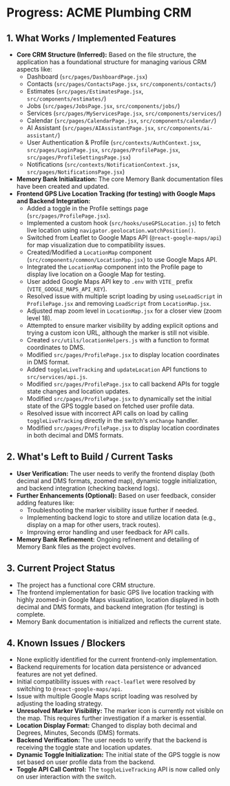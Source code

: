 # Progress: ACME Plumbing CRM

## 1. What Works / Implemented Features

*   **Core CRM Structure (Inferred):** Based on the file structure, the application has a foundational structure for managing various CRM aspects like:
    *   Dashboard (`src/pages/DashboardPage.jsx`)
    *   Contacts (`src/pages/ContactsPage.jsx`, `src/components/contacts/`)
    *   Estimates (`src/pages/EstimatesPage.jsx`, `src/components/estimates/`)
    *   Jobs (`src/pages/JobsPage.jsx`, `src/components/jobs/`)
    *   Services (`src/pages/MyServicesPage.jsx`, `src/components/services/`)
    *   Calendar (`src/pages/CalendarPage.jsx`, `src/components/calendar/`)
    *   AI Assistant (`src/pages/AIAssistantPage.jsx`, `src/components/ai-assistant/`)
    *   User Authentication & Profile (`src/contexts/AuthContext.jsx`, `src/pages/LoginPage.jsx`, `src/pages/ProfilePage.jsx`, `src/pages/ProfileSettingsPage.jsx`)
    *   Notifications (`src/contexts/NotificationContext.jsx`, `src/pages/NotificationsPage.jsx`)
*   **Memory Bank Initialization:** The core Memory Bank documentation files have been created and updated.
*   **Frontend GPS Live Location Tracking (for testing) with Google Maps and Backend Integration:**
    *   Added a toggle in the Profile settings page (`src/pages/ProfilePage.jsx`).
    *   Implemented a custom hook (`src/hooks/useGPSLocation.js`) to fetch live location using `navigator.geolocation.watchPosition()`.
    *   Switched from Leaflet to Google Maps API (`@react-google-maps/api`) for map visualization due to compatibility issues.
    *   Created/Modified a `LocationMap` component (`src/components/common/LocationMap.jsx`) to use Google Maps API.
    *   Integrated the `LocationMap` component into the Profile page to display live location on a Google Map for testing.
    *   User added Google Maps API key to `.env` with `VITE_` prefix (`VITE_GOOGLE_MAPS_API_KEY`).
    *   Resolved issue with multiple script loading by using `useLoadScript` in `ProfilePage.jsx` and removing `LoadScript` from `LocationMap.jsx`.
    *   Adjusted map zoom level in `LocationMap.jsx` for a closer view (zoom level 18).
    *   Attempted to ensure marker visibility by adding explicit options and trying a custom icon URL, although the marker is still not visible.
    *   Created `src/utils/locationHelpers.js` with a function to format coordinates to DMS.
    *   Modified `src/pages/ProfilePage.jsx` to display location coordinates in DMS format.
    *   Added `toggleLiveTracking` and `updateLocation` API functions to `src/services/api.js`.
    *   Modified `src/pages/ProfilePage.jsx` to call backend APIs for toggle state changes and location updates.
    *   Modified `src/pages/ProfilePage.jsx` to dynamically set the initial state of the GPS toggle based on fetched user profile data.
    *   Resolved issue with incorrect API calls on load by calling `toggleLiveTracking` directly in the switch's `onChange` handler.
    *   Modified `src/pages/ProfilePage.jsx` to display location coordinates in both decimal and DMS formats.

## 2. What's Left to Build / Current Tasks

*   **User Verification:** The user needs to verify the frontend display (both decimal and DMS formats, zoomed map), dynamic toggle initialization, and backend integration (checking backend logs).
*   **Further Enhancements (Optional):** Based on user feedback, consider adding features like:
    *   Troubleshooting the marker visibility issue further if needed.
    *   Implementing backend logic to store and utilize location data (e.g., display on a map for other users, track routes).
    *   Improving error handling and user feedback for API calls.
*   **Memory Bank Refinement:** Ongoing refinement and detailing of Memory Bank files as the project evolves.

## 3. Current Project Status

*   The project has a functional core CRM structure.
*   The frontend implementation for basic GPS live location tracking with highly zoomed-in Google Maps visualization, location displayed in both decimal and DMS formats, and backend integration (for testing) is complete.
*   Memory Bank documentation is initialized and reflects the current state.

## 4. Known Issues / Blockers

*   None explicitly identified for the current frontend-only implementation.
*   Backend requirements for location data persistence or advanced features are not yet defined.
*   Initial compatibility issues with `react-leaflet` were resolved by switching to `@react-google-maps/api`.
*   Issue with multiple Google Maps script loading was resolved by adjusting the loading strategy.
*   **Unresolved Marker Visibility:** The marker icon is currently not visible on the map. This requires further investigation if a marker is essential.
*   **Location Display Format:** Changed to display both decimal and Degrees, Minutes, Seconds (DMS) formats.
*   **Backend Verification:** The user needs to verify that the backend is receiving the toggle state and location updates.
*   **Dynamic Toggle Initialization:** The initial state of the GPS toggle is now set based on user profile data from the backend.
*   **Toggle API Call Control:** The `toggleLiveTracking` API is now called only on user interaction with the switch.
